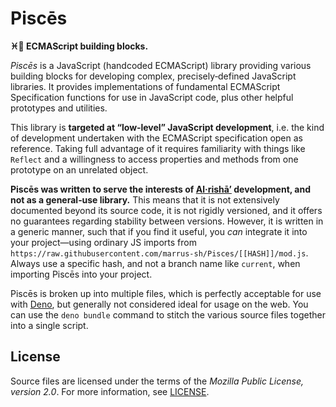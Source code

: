 #  Piscēs
<b>♓️🧩 ECMAScript building blocks.</b>

<dfn>Piscēs</dfn> is a JavaScript (handcoded ECMAScript) library providing various building blocks for developing complex, precisely‐defined JavaScript libraries.
It provides implementations of fundamental ECMAScript Specification functions for use in JavaScript code, plus other helpful prototypes and utilities.

This library is **targeted at “low‐level” JavaScript development**, i.e. the kind of development undertaken with the ECMAScript specification open as reference.
Taking full advantage of it requires familiarity with things like `Reflect` and a willingness to access properties and methods from one prototype on an unrelated object.

**Piscēs was written to serve the interests of [Al·rishāʼ](https://github.com/marrus-sh/Alrescha) development, and not as a general‐use library.**
This means that it is not extensively documented beyond its source code, it is not rigidly versioned, and it offers no guarantees regarding stability between versions.
However, it is written in a generic manner, such that if you find it useful, you *can* integrate it into your project—using ordinary JS imports from `https://raw.githubusercontent.com/marrus-sh/Pisces/[[HASH]]/mod.js`.
Always use a specific hash, and not a branch name like `current`, when importing Piscēs into your project.

Piscēs is broken up into multiple files, which is perfectly acceptable for use with [Deno](https://deno.land), but generally not considered ideal for usage on the web.
You can use the `deno bundle` command to stitch the various source files together into a single script.


##  License

Source files are licensed under the terms of the <cite>Mozilla Public License, version 2.0</cite>.
For more information, see [LICENSE](./LICENSE).
